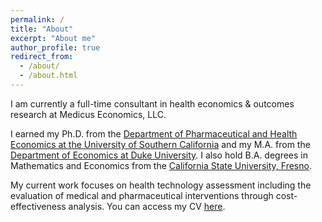 ```yaml
---
permalink: /
title: "About"
excerpt: "About me"
author_profile: true
redirect_from: 
  - /about/
  - /about.html
---
```


I am currently a full-time consultant in health economics & outcomes research at Medicus Economics, LLC. 

I earned my Ph.D. from the [Department of Pharmaceutical and Health Economics at the University of Southern California](https://healthpolicy.usc.edu/) and my M.A. from the [Department of Economics at Duke University](https://econ.duke.edu/). I also hold B.A. degrees in Mathematics and Economics from the [California State University, Fresno](https://www.csufresno.edu/). 

My current work focuses on health technology assessment including the evaluation of medical and pharmaceutical interventions through cost-effectiveness analysis. You can access my CV [here](http://bit.ly/jonsal-cv).
